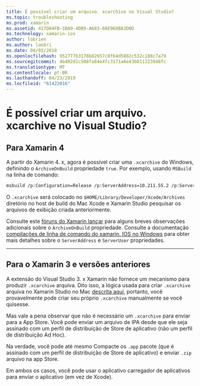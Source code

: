 ```yaml
---
title: É possível criar um arquivo. xcarchive no Visual Studio?
ms.topic: troubleshooting
ms.prod: xamarin
ms.assetid: 417D84FB-1BA9-4DB9-A683-66E960BA3D0D
ms.technology: xamarin-ios
author: lobrien
ms.author: laobri
ms.date: 04/03/2018
ms.openlocfilehash: 952777b3178b82657c8f64d5882c532c188c7a79
ms.sourcegitcommit: 4b402d1c508fa84e4fc3171a6e43b811323948fc
ms.translationtype: MT
ms.contentlocale: pt-BR
ms.lasthandoff: 04/23/2019
ms.locfileid: "61422016"
---
```

# <a name="is-it-possible-to-create-a-xcarchive-archive-from-visual-studio"></a>É possível criar um arquivo. xcarchive no Visual Studio?

## <a name="for-xamarin-4"></a>Para Xamarin 4

A partir do Xamarin 4. x, agora é possível criar uma `.xcarchive` do Windows, definindo o `ArchiveOnBuild` propriedade `true`. Por exemplo, usando `MSBuild` na linha de comando:

```bash
msbuild /p:Configuration=Release /p:ServerAddress=10.211.55.2 /p:ServerUser=xamUser /p:Platform=iPhone /p:ArchiveOnBuild=true /t:"Build" MyProject.csproj
```

O `.xcarchive` será colocado no `$HOME/Library/Developer/Xcode/Archives` diretório no host de build do Mac Xcode e Xamarin Studio pesquisar os arquivos de exibição criada anteriormente.

Consulte este [fóruns do Xamarin lançar](https://forums.xamarin.com/discussion/comment/156635/#Comment_156635) para alguns breves observações adicionais sobre o `ArchiveOnBuild` propriedade. Consulte a documentação [compilações de linha de comando do xamarin. IOS no Windows](~/ios/get-started/installation/windows/connecting-to-mac/index.md) para obter mais detalhes sobre o `ServerAddress` e `ServerUser` propriedades.

* * *

## <a name="for-xamarin-3-and-earlier"></a>Para o Xamarin 3 e versões anteriores

A extensão do Visual Studio 3. x Xamarin não fornece um mecanismo para produzir `.xcarchive` arquiva. Dito isso, a lógica usada para criar `.xcarchive` arquiva no Xamarin Studio no Mac [descrita aqui](https://bugzilla.xamarin.com/show_bug.cgi?id=35#c5), portanto, você provavelmente pode criar seu próprio `.xcarchive` manualmente se você quisesse.

Mas vale a pena observar que não é necessário um `.xcarchive` para enviar para a App Store. Você pode enviar um arquivo de IPA desde que ele seja assinado com um perfil de distribuição de Store de aplicativo (não um perfil de distribuição Ad Hoc).

Na verdade, você pode até mesmo Compacte os `.app` pacote (que é assinado com um perfil de distribuição de Store de aplicativo) e enviar `.zip` arquivo na app Store.

Em ambos os casos, você pode usar o aplicativo carregador de aplicativos para enviar o aplicativo (em vez de Xcode).

